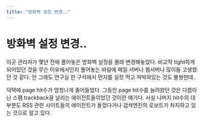 ```yaml
---
title: "방화벽 설정 변경.."
---
```

# 방화벽 설정 변경..

이곳 관리자가 몇년 전에 풀어놓은 방화벽 설정을 몰래 변경해놓았다. 비교적 tight하게 되어있던 것을 무슨 이유에서인지 풀어놓는 바람에 메일 서버나 웹서버나 많이들 고생했던 것 같다. 안 그래도 연구실 한 구석에서 먼지를 실컷 먹고 쳐박혀있는 것도 불쌍한데..

덕택에 page hit수가 엄청나게 줄어들었다. 그동안 page hit수를 늘려왔던 것은 다름아닌 스팸 trackback을 날리는 에이전트들이었던 것이란 얘기다. 사실 나머지 hit수의 대부분도 RSS 관련 사이트들의 에이전트가 돌았다거나 검색엔진의 로보트가 차지하고 있는 것으로 알고 있다.



